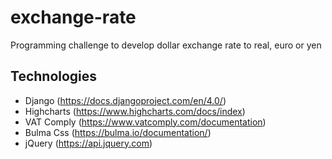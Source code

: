 # exchange-rate
Programming challenge to develop dollar exchange rate to real, euro or yen

## Technologies
- Django (https://docs.djangoproject.com/en/4.0/)
- Highcharts (https://www.highcharts.com/docs/index)
- VAT Comply (https://www.vatcomply.com/documentation)
- Bulma Css (https://bulma.io/documentation/)
- jQuery (https://api.jquery.com)